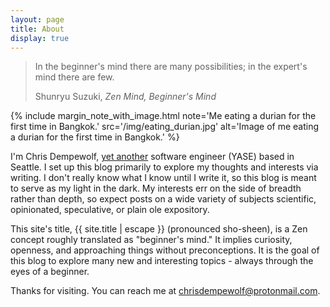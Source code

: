 ```yaml
---
layout: page
title: About
display: true
---
```


<div class="epigraph">
  <blockquote>
    <p>In the beginner's mind there are many possibilities; in the expert's mind there are few.</p>
    <footer>Shunryu Suzuki, <cite>Zen Mind, Beginner's Mind</cite></footer>
  </blockquote>
</div>

{%
   include margin_note_with_image.html
   note='Me eating a durian for the first time in Bangkok.'
   src='/img/eating_durian.jpg'
   alt='Image of me eating a durian for the first time in Bangkok.'
%}

I'm Chris Dempewolf, [yet another](https://en.wikipedia.org/wiki/Yet_another) software engineer (YASE) based in Seattle. I set up this blog primarily to explore my thoughts and interests via writing. I don't really know what I know until I write it, so this blog is meant to serve as my light in the dark. My interests err on the side of breadth rather than depth, so expect posts on a wide variety of subjects scientific, opinionated, speculative, or plain ole expository.

This site's title, <span lang="ja">{{ site.title | escape }}</span> (pronounced sho-sheen), is a Zen concept roughly translated as "beginner's mind."  It implies curiosity, openness, and approaching things without preconceptions.  It is the goal of this blog to explore many new and interesting topics - always through the eyes of a beginner.

Thanks for visiting.  You can reach me at <a href="mailto:chrisdempewolf@protonmail.com">chrisdempewolf@protonmail.com</a>.
